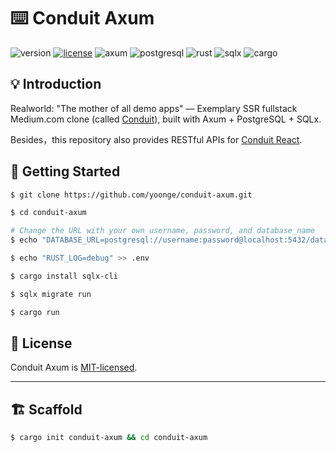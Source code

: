 # ⌨️ Conduit Axum

![version](https://img.shields.io/badge/version-0.1.0-green) [![license](https://img.shields.io/badge/license-MIT-blue)](./LICENSE) ![axum](https://img.shields.io/badge/axum-0.7.5-a21caf.svg) ![postgresql](https://img.shields.io/badge/postgresql-16.2-336792.svg) ![rust](https://img.shields.io/badge/rust-1.77.1-black.svg) ![sqlx](https://img.shields.io/badge/sqlx-0.7.4-orange.svg) ![cargo](https://img.shields.io/badge/cargo-1.77.1-black.svg)


## 💡 Introduction

Realworld: "The mother of all demo apps" — Exemplary SSR fullstack Medium.com clone (called [Conduit](https://github.com/yoonge/conduit-axum)), built with Axum + PostgreSQL + SQLx.

Besides，this repository also provides RESTful APIs for [Conduit React](https://github.com/yoonge/conduit-react).


## 🔰 Getting Started

```sh
$ git clone https://github.com/yoonge/conduit-axum.git

$ cd conduit-axum

# Change the URL with your own username, password, and database_name
$ echo "DATABASE_URL=postgresql://username:password@localhost:5432/database_name" > .env

$ echo "RUST_LOG=debug" >> .env

$ cargo install sqlx-cli

$ sqlx migrate run

$ cargo run
```


<!-- ## 📁 Index -->


<!-- ## ⚡ Features -->


<!-- ## 📌 TODO -->


## 📄 License

Conduit Axum is [MIT-licensed](./LICENSE).


<!-- ## 🔗 Links -->


----


## 🏗️ Scaffold

```sh
$ cargo init conduit-axum && cd conduit-axum
```
